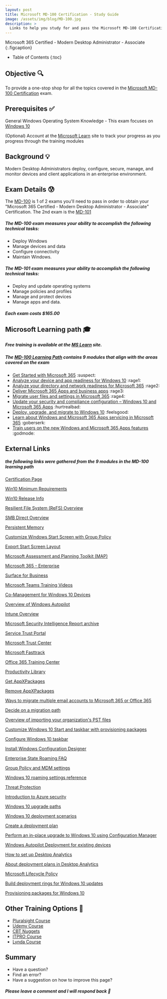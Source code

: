 ```yaml
---
layout: post
title: Microsoft MD-100 Certification - Study Guide
image: /assets/img/blog/MD-100.jpg
description: >
  Links to help you study for and pass the Microsoft MD-100 Certification Test
---
```



Microsoft 365 Certified - Modern Desktop Administrator - Associate
{:.figcaption}

- Table of Contents
{:toc}

## Objective :mag:

To provide a one-stop shop for all the topics covered in the [Microsoft MD-100 Certification](https://docs.microsoft.com/en-us/learn/certifications/m365-modern-desktop) exam.


## Prerequisites :white_check_mark:

General Windows Operating System Knowledge - This exam focuses on [Windows 10](https://www.microsoft.com/en-us/windows/get-windows-10)

(Optional) Account at the [Microsoft Learn](https://docs.microsoft.com/en-us/learn/) site to track your progress as you progress through the training modules


## Background :bulb:

Modern Desktop Administrators deploy, configure, secure, manage, and monitor devices and client applications in an enterprise environment.

## Exam Details :cold_sweat:

The [MD-100](https://docs.microsoft.com/en-us/learn/certifications/exams/md-100) is 1 of 2 exams you'll need to pass in order to obtain your "Microsoft 365 Certified - Modern Desktop Administrator - Associate"
Certification. The 2nd exam is the [MD-101](https://docs.microsoft.com/en-us/learn/certifications/exams/md-101)

##### The MD-100 exam measures your ability to accomplish the following technical tasks:
 - Deploy Windows
 - Manage devices and data
 - Configure connectivity
 - Maintain Windows.

##### The MD-101 exam measures your ability to accomplish the following technical tasks:
 - Deploy and update operating systems
 - Manage policies and profiles
 - Manage and protect devices
 - Manage apps and data.

##### Each exam costs $165.00

## Microsoft Learning path :mortar_board:

##### Free training is available at the [MS Learn](https://docs.microsoft.com/en-us/learn/) site.

##### The [MD-100 Learning Path](https://docs.microsoft.com/en-us/learn/paths/m365-getmodern/) contains 9 modules that align with the areas covered on the exam
 - [Get Started with Microsoft 365](https://docs.microsoft.com/en-us/learn/modules/m365-get-modern-intro/) :suspect:
 - [Analyze your device and app readiness for Windows 10](https://docs.microsoft.com/en-us/learn/modules/m365-modern-device-app/) :rage1:
 - [Analyze your directory and network readiness for Microsoft 365](https://docs.microsoft.com/en-us/learn/modules/m365-directory-network-readiness/) :rage2:
 - [Deliver Microsoft 365 Apps and business apps](https://docs.microsoft.com/en-us/learn/modules/m365-office-lob-apps/) :rage3:
 - [Migrate user files and settings in Microsoft 365](https://docs.microsoft.com/en-us/learn/modules/m365-user-files-settings/) :rage4:
 - [Update your security and compliance configuration – Windows 10 and Microsoft 365 Apps](https://docs.microsoft.com/en-us/learn/modules/m365-modern-security-and-compliance/) :hurtrealbad:
 - [Deploy, upgrade, and migrate to Windows 10](https://docs.microsoft.com/en-us/learn/modules/m365-modern-os-deployment/) :feelsgood:
 - [Learn about Windows and Microsoft 365 Apps servicing in Microsoft 365](https://docs.microsoft.com/en-us/learn/modules/m365-modern-windows-office-servicing/) :goberserk:
 - [Train users on the new Windows and Microsoft 365 Apps features](https://docs.microsoft.com/en-us/learn/modules/m365-modern-usercomm-training/) :godmode:

## External Links

##### the following links were gathered from the 9 modules in the MD-100 learning path

[Certification Page](https://docs.microsoft.com/en-us/learn/certifications/exams/md-100)

[Win10 Minimum Requirements](https://support.microsoft.com/en-us/help/4028142/windows-10-system-requirements)

[Win10 Release Info](https://docs.microsoft.com/en-us/windows/release-information/)

[Resilient File System (ReFS) Overview](https://docs.microsoft.com/en-us/windows-server/storage/refs/refs-overview)

[SMB Direct Overview](https://docs.microsoft.com/en-us/windows-server/storage/file-server/smb-direct)

[Persistent Memory](https://docs.microsoft.com/en-us/windows-server/storage/storage-spaces/deploy-pmem)

[Customize Windows Start Screen with Group Policy](https://docs.microsoft.com/en-us/windows/configuration/customize-windows-10-start-screens-by-using-group-policy)

[Export Start Screen Layout](https://docs.microsoft.com/en-us/windows/configuration/customize-and-export-start-layout)

[Microsoft Assessment and Planning Toolkit (MAP)](https://www.microsoft.com/en-us/download/details.aspx?id=7826)

[Microsoft 365 - Enterprise](https://www.microsoft.com/en-us/microsoft-365/enterprise?rtc=2)

[Surface for Business](https://www.microsoft.com/en-us/surface/business)

[Microsoft Teams Training Videos](https://support.office.com/article/microsoft-teams-video-training-4f108e54-240b-4351-8084-b1089f0d21d7)

[Co-Management for Windows 10 Devices](https://docs.microsoft.com/en-us/mem/configmgr/comanage/overview)

[Overview of Windows Autopilot](https://docs.microsoft.com/en-us/mem/autopilot/windows-autopilot)

[Intune Overview](https://docs.microsoft.com/en-us/mem/intune/fundamentals/what-is-intune)

[Microsoft Security Intelligence Report archive](https://www.microsoft.com/en-us/security/business/security-intelligence-report?rtc=1)

[Service Trust Portal](https://servicetrust.microsoft.com/)

[Microsoft Trust Center](https://www.microsoft.com/en-us/trust-center)

[Microsoft Fasttrack](https://www.microsoft.com/en-us/fasttrack/?rtc=1)

[Office 365 Training Center](https://support.microsoft.com/en-us/training)

[Productivity Library](https://support.microsoft.com/en-us/office/productivity-library-d8ab82a5-5f02-4439-816b-4a5d35133e48?ui=en-us&rs=en-us&ad=us)

[Get AppXPackages](https://docs.microsoft.com/en-us/powershell/module/appx/get-appxpackage?view=win10-ps)

[Remove AppXPackages](https://docs.microsoft.com/en-us/powershell/module/appx/remove-appxpackage?view=win10-ps)

[Ways to migrate multiple email accounts to Microsoft 365 or Office 365](https://docs.microsoft.com/en-us/exchange/mailbox-migration/mailbox-migration)

[Decide on a migration path](https://docs.microsoft.com/en-us/exchange/mailbox-migration/decide-on-a-migration-path)

[Overview of importing your organization's PST files](https://docs.microsoft.com/en-us/microsoft-365/compliance/importing-pst-files-to-office-365?view=o365-worldwide)

[Customize Windows 10 Start and taskbar with provisioning packages](https://docs.microsoft.com/en-us/windows/configuration/customize-windows-10-start-screens-by-using-provisioning-packages-and-icd)

[Configure Windows 10 taskbar](https://docs.microsoft.com/en-us/windows/configuration/configure-windows-10-taskbar)

[Install Windows Configuration Designer](https://docs.microsoft.com/en-us/windows/configuration/provisioning-packages/provisioning-install-icd)

[Enterprise State Roaming FAQ](https://docs.microsoft.com/en-us/azure/active-directory/devices/enterprise-state-roaming-faqs)

[Group Policy and MDM settings](https://docs.microsoft.com/en-us/azure/active-directory/devices/enterprise-state-roaming-group-policy-settings)

[Windows 10 roaming settings reference](https://docs.microsoft.com/en-us/azure/active-directory/devices/enterprise-state-roaming-windows-settings-reference)

[Threat Protection](https://docs.microsoft.com/en-us/windows/security/threat-protection/)

[Introduction to Azure security](https://docs.microsoft.com/en-us/azure/security/fundamentals/overview#identity-and-access-management?azure-portal=true)

[Windows 10 upgrade paths](https://docs.microsoft.com/en-us/windows/deployment/upgrade/windows-10-upgrade-paths)

[Windows 10 deployment scenarios](https://docs.microsoft.com/en-us/windows/deployment/windows-10-deployment-scenarios)

[Create a deployment plan](https://docs.microsoft.com/en-us/windows/deployment/update/create-deployment-plan)

[Perform an in-place upgrade to Windows 10 using Configuration Manager](https://docs.microsoft.com/en-us/windows/deployment/deploy-windows-cm/upgrade-to-windows-10-with-configuraton-manager)

[Windows Autopilot Deployment for existing devices](https://docs.microsoft.com/en-us/mem/autopilot/existing-devices)

[How to set up Desktop Analytics](https://docs.microsoft.com/en-us/mem/configmgr/desktop-analytics/set-up)

[About deployment plans in Desktop Analytics](https://docs.microsoft.com/en-us/mem/configmgr/desktop-analytics/about-deployment-plans)

[Microsoft Lifecycle Policy](https://support.microsoft.com/en-us/lifecycle/selectindex)

[Build deployment rings for Windows 10 updates](https://docs.microsoft.com/en-us/windows/deployment/update/waas-deployment-rings-windows-10-updates)

[Provisioning packages for Windows 10](https://docs.microsoft.com/en-us/windows/configuration/provisioning-packages/provisioning-packages)

## Other Training Options :muscle:
- [Pluralsight Course](https://www.pluralsight.com/paths/microsoft-modern-desktop-administrator-windows-10-md-100)
- [Udemy Course](https://www.udemy.com/topic/microsoft-md-100/)
- [CBT Nuggets](https://www.cbtnuggets.com/blog/certifications/microsoft/new-training-windows-10-md-100)
- [ITPRO Course](https://www.itpro.tv/courses/microsoft/windows-10-md100/)
- [Lynda Course](https://www.lynda.com/learning-paths/IT/prepare-for-the-microsoft-md-100-exam)

## Summary 
- Have a question?
- Find an error?
- Have a suggestion on how to improve this page?

##### Please leave a comment and I will respond back :speech_balloon:


<script src="https://utteranc.es/client.js"
        repo="djsimtech/blog"
        issue-term="pathname"
        theme="github-dark"
        crossorigin="anonymous"
        async>
</script>
